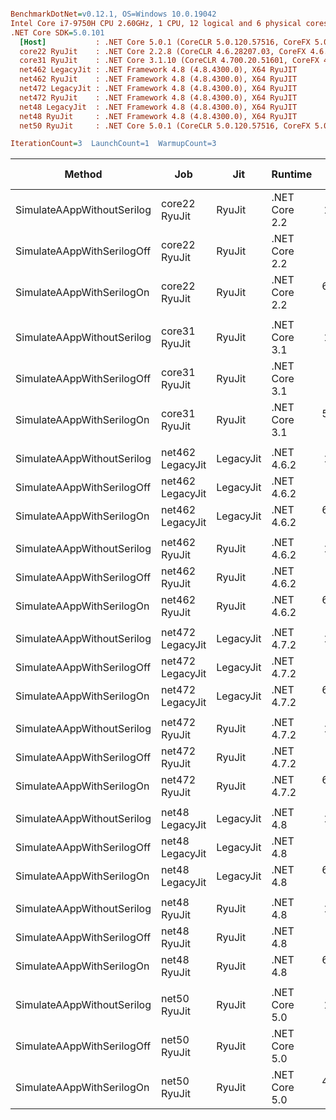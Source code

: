 ``` ini

BenchmarkDotNet=v0.12.1, OS=Windows 10.0.19042
Intel Core i7-9750H CPU 2.60GHz, 1 CPU, 12 logical and 6 physical cores
.NET Core SDK=5.0.101
  [Host]           : .NET Core 5.0.1 (CoreCLR 5.0.120.57516, CoreFX 5.0.120.57516), X64 RyuJIT
  core22 RyuJit    : .NET Core 2.2.8 (CoreCLR 4.6.28207.03, CoreFX 4.6.28208.02), X64 RyuJIT
  core31 RyuJit    : .NET Core 3.1.10 (CoreCLR 4.700.20.51601, CoreFX 4.700.20.51901), X64 RyuJIT
  net462 LegacyJit : .NET Framework 4.8 (4.8.4300.0), X64 RyuJIT
  net462 RyuJit    : .NET Framework 4.8 (4.8.4300.0), X64 RyuJIT
  net472 LegacyJit : .NET Framework 4.8 (4.8.4300.0), X64 RyuJIT
  net472 RyuJit    : .NET Framework 4.8 (4.8.4300.0), X64 RyuJIT
  net48 LegacyJit  : .NET Framework 4.8 (4.8.4300.0), X64 RyuJIT
  net48 RyuJit     : .NET Framework 4.8 (4.8.4300.0), X64 RyuJIT
  net50 RyuJit     : .NET Core 5.0.1 (CoreCLR 5.0.120.57516, CoreFX 5.0.120.57516), X64 RyuJIT

IterationCount=3  LaunchCount=1  WarmupCount=3  

```
|                     Method |              Job |       Jit |       Runtime |        Mean |        Error |      StdDev |  Ratio | RatioSD |     Gen 0 |    Gen 1 | Gen 2 |   Allocated |
|--------------------------- |----------------- |---------- |-------------- |------------:|-------------:|------------:|-------:|--------:|----------:|---------:|------:|------------:|
| SimulateAAppWithoutSerilog |    core22 RyuJit |    RyuJit | .NET Core 2.2 |    145.0 μs |     50.73 μs |     2.78 μs |   1.00 |    0.00 |    6.3477 |   0.4883 |     - |    39.16 KB |
| SimulateAAppWithSerilogOff |    core22 RyuJit |    RyuJit | .NET Core 2.2 |  1,526.9 μs |    404.07 μs |    22.15 μs |  10.53 |    0.28 |  439.4531 |  48.8281 |     - |  2702.13 KB |
|  SimulateAAppWithSerilogOn |    core22 RyuJit |    RyuJit | .NET Core 2.2 | 63,568.8 μs |  8,995.99 μs |   493.10 μs | 438.58 |   10.13 | 9777.7778 | 111.1111 |     - | 60190.07 KB |
|                            |                  |           |               |             |              |             |        |         |           |          |       |             |
| SimulateAAppWithoutSerilog |    core31 RyuJit |    RyuJit | .NET Core 3.1 |    143.8 μs |     52.09 μs |     2.86 μs |   1.00 |    0.00 |    6.3477 |   0.7324 |     - |    39.16 KB |
| SimulateAAppWithSerilogOff |    core31 RyuJit |    RyuJit | .NET Core 3.1 |  1,536.2 μs |    577.29 μs |    31.64 μs |  10.69 |    0.37 |  439.4531 |  54.6875 |     - |  2702.13 KB |
|  SimulateAAppWithSerilogOn |    core31 RyuJit |    RyuJit | .NET Core 3.1 | 58,781.0 μs | 28,135.35 μs | 1,542.19 μs | 409.05 |   18.71 | 9666.6667 | 111.1111 |     - | 59720.65 KB |
|                            |                  |           |               |             |              |             |        |         |           |          |       |             |
| SimulateAAppWithoutSerilog | net462 LegacyJit | LegacyJit |    .NET 4.6.2 |    197.4 μs |     50.28 μs |     2.76 μs |   1.00 |    0.00 |   20.7520 |   3.4180 |     - |   128.52 KB |
| SimulateAAppWithSerilogOff | net462 LegacyJit | LegacyJit |    .NET 4.6.2 |  1,478.5 μs |  1,188.69 μs |    65.16 μs |   7.49 |    0.37 |  326.1719 |  54.6875 |     - |  2015.72 KB |
|  SimulateAAppWithSerilogOn | net462 LegacyJit | LegacyJit |    .NET 4.6.2 | 62,100.5 μs | 29,917.65 μs | 1,639.89 μs | 314.68 |   11.05 | 9666.6667 | 222.2222 |     - | 59673.76 KB |
|                            |                  |           |               |             |              |             |        |         |           |          |       |             |
| SimulateAAppWithoutSerilog |    net462 RyuJit |    RyuJit |    .NET 4.6.2 |    197.3 μs |     36.65 μs |     2.01 μs |   1.00 |    0.00 |   20.7520 |   3.4180 |     - |   128.52 KB |
| SimulateAAppWithSerilogOff |    net462 RyuJit |    RyuJit |    .NET 4.6.2 |  1,447.9 μs |    230.70 μs |    12.65 μs |   7.34 |    0.11 |  326.1719 |  54.6875 |     - |  2015.72 KB |
|  SimulateAAppWithSerilogOn |    net462 RyuJit |    RyuJit |    .NET 4.6.2 | 61,344.5 μs | 10,432.88 μs |   571.86 μs | 310.88 |    4.04 | 9666.6667 | 222.2222 |     - | 59673.46 KB |
|                            |                  |           |               |             |              |             |        |         |           |          |       |             |
| SimulateAAppWithoutSerilog | net472 LegacyJit | LegacyJit |    .NET 4.7.2 |    198.9 μs |     37.08 μs |     2.03 μs |   1.00 |    0.00 |   20.7520 |   3.4180 |     - |   128.52 KB |
| SimulateAAppWithSerilogOff | net472 LegacyJit | LegacyJit |    .NET 4.7.2 |  1,471.1 μs |    636.82 μs |    34.91 μs |   7.40 |    0.19 |  326.1719 |  54.6875 |     - |  2015.72 KB |
|  SimulateAAppWithSerilogOn | net472 LegacyJit | LegacyJit |    .NET 4.7.2 | 63,274.0 μs | 26,447.72 μs | 1,449.69 μs | 318.09 |    6.57 | 9666.6667 | 222.2222 |     - | 59673.91 KB |
|                            |                  |           |               |             |              |             |        |         |           |          |       |             |
| SimulateAAppWithoutSerilog |    net472 RyuJit |    RyuJit |    .NET 4.7.2 |    199.0 μs |     63.99 μs |     3.51 μs |   1.00 |    0.00 |   20.7520 |   3.4180 |     - |   128.52 KB |
| SimulateAAppWithSerilogOff |    net472 RyuJit |    RyuJit |    .NET 4.7.2 |  1,458.3 μs |    336.77 μs |    18.46 μs |   7.33 |    0.12 |  326.1719 |  54.6875 |     - |  2015.72 KB |
|  SimulateAAppWithSerilogOn |    net472 RyuJit |    RyuJit |    .NET 4.7.2 | 62,153.6 μs | 19,444.59 μs | 1,065.82 μs | 312.41 |    7.19 | 9666.6667 | 222.2222 |     - | 59673.56 KB |
|                            |                  |           |               |             |              |             |        |         |           |          |       |             |
| SimulateAAppWithoutSerilog |  net48 LegacyJit | LegacyJit |      .NET 4.8 |    196.8 μs |     28.20 μs |     1.55 μs |   1.00 |    0.00 |   20.7520 |   3.4180 |     - |   128.52 KB |
| SimulateAAppWithSerilogOff |  net48 LegacyJit | LegacyJit |      .NET 4.8 |  1,592.6 μs |    296.58 μs |    16.26 μs |   8.09 |    0.03 |  326.1719 |  54.6875 |     - |  2015.72 KB |
|  SimulateAAppWithSerilogOn |  net48 LegacyJit | LegacyJit |      .NET 4.8 | 61,691.2 μs | 28,051.19 μs | 1,537.58 μs | 313.47 |    8.44 | 9666.6667 | 222.2222 |     - | 59673.67 KB |
|                            |                  |           |               |             |              |             |        |         |           |          |       |             |
| SimulateAAppWithoutSerilog |     net48 RyuJit |    RyuJit |      .NET 4.8 |    196.8 μs |     36.27 μs |     1.99 μs |   1.00 |    0.00 |   20.7520 |   3.4180 |     - |   128.52 KB |
| SimulateAAppWithSerilogOff |     net48 RyuJit |    RyuJit |      .NET 4.8 |  1,464.2 μs |    190.90 μs |    10.46 μs |   7.44 |    0.03 |  326.1719 |  54.6875 |     - |  2015.72 KB |
|  SimulateAAppWithSerilogOn |     net48 RyuJit |    RyuJit |      .NET 4.8 | 61,487.8 μs | 10,352.38 μs |   567.45 μs | 312.42 |    4.30 | 9666.6667 | 222.2222 |     - | 59673.48 KB |
|                            |                  |           |               |             |              |             |        |         |           |          |       |             |
| SimulateAAppWithoutSerilog |     net50 RyuJit |    RyuJit | .NET Core 5.0 |    159.0 μs |     52.00 μs |     2.85 μs |   1.00 |    0.00 |    6.3477 |   0.7324 |     - |    39.16 KB |
| SimulateAAppWithSerilogOff |     net50 RyuJit |    RyuJit | .NET Core 5.0 |  1,496.7 μs |    416.62 μs |    22.84 μs |   9.42 |    0.31 |  439.4531 |  54.6875 |     - |  2702.13 KB |
|  SimulateAAppWithSerilogOn |     net50 RyuJit |    RyuJit | .NET Core 5.0 | 45,477.8 μs |  7,365.27 μs |   403.72 μs | 286.15 |    3.04 | 9750.0000 | 166.6667 |     - |  60189.9 KB |
